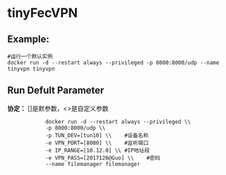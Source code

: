 tinyFecVPN
===

## Example:

    #运行一个默认实例
    docker run -d --restart always --privileged -p 8000:8000/udp --name tinyvpn tinyvpn


## Run Defult Parameter
**协定：** []是默参数，<>是自定义参数

				docker run -d --restart always --privileged \\
				-p 8000:8000/udp \\
				-p TUN_DEV=[tun10] \\    #设备名称
				-e VPN_PORT=[8000] \\    #监听端口
				-e IP_RANGE=[10.12.0] \\ #IP地址段
				-e VPN_PASS=[2017126@Guo] \\    #密码
				--name filemanager filemanager
